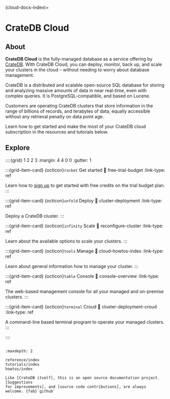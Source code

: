 (cloud-docs-index)=

# CrateDB Cloud

## About

**CrateDB Cloud** is the fully-managed database as a service offering by
[CrateDB]. With CrateDB Cloud, you can deploy, monitor, back up, and scale
your clusters in the cloud – without needing to worry about database
management.

CrateDB is a distributed and scalable open-source SQL database for storing and
analyzing massive amounts of data in near real-time, even with complex queries.
It is PostgreSQL-compatible, and based on Lucene.

Customers are operating CrateDB clusters that store information in the range of
billions of records, and terabytes of data, equally accessible without any
retrieval penalty on data point age.

Learn how to get started and make the most of your CrateDB cloud subscription
in the resources and tutorials below.


## Explore


::::{grid} 1 2 2 3
:margin: 4 4 0 0
:gutter: 1

:::{grid-item-card} {octicon}`rocket` Get started
:link: free-trial-budget
:link-type: ref

Learn how to [sign up](#sign-up) to get started with free credits 
on the trial budget plan.
:::

:::{grid-item-card} {octicon}`unfold` Deploy
:link: cluster-deployment
:link-type: ref

Deploy a CrateDB cluster.
:::

:::{grid-item-card} {octicon}`infinity` Scale
:link: reconfigure-cluster
:link-type: ref

Learn about the available options to scale your clusters.
:::

:::{grid-item-card} {octicon}`tools` Manage
:link: cloud-howtos-index
:link-type: ref

Learn about general information how to manage your cluster.
:::

:::{grid-item-card} {octicon}`table` Console
:link: console-overview
:link-type: ref

The web-based management console for all your managed and on-premise
clusters.
:::

:::{grid-item-card} {octicon}`terminal` Croud
:link: cluster-deployment-croud
:link-type: ref

A command-line based terminal program to operate your managed clusters.
:::

::::


```{rubric} Table of contents
```

```{toctree}
:maxdepth: 2

reference/index
tutorials/index
howtos/index
```


```{note}
Like [CrateDB itself], this is an open source documentation project. [Suggestions
for improvements], and [source code contributions], are always welcome. {fab}`github`
```


[CrateDB]: https://crate.io/product/
[Croud CLI]: https://crate.io/docs/cloud/cli/
[How-To Guides]: https://crate.io/docs/cloud/en/latest/howtos/
[Reference]: https://crate.io/docs/cloud/en/latest/reference/
[CrateDB itself]: https://github.com/crate/crate
[source code contributions]: https://github.com/crate/cloud-docs/tree/main/docs
[suggestions for improvements]: https://github.com/crate/cloud-docs/issues
